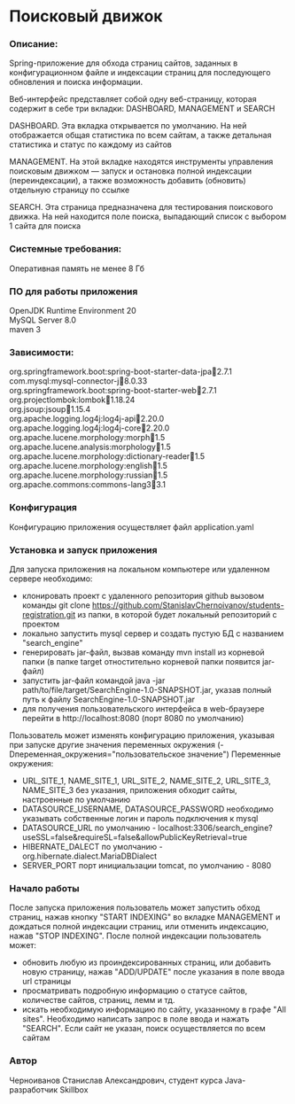 # Поисковый движок
### Описание:
Spring-приложение для обхода страниц сайтов, заданных в конфигурационном файле и индексации страниц для
последующего обновления и поиска информации.

Веб-интерфейс представляет собой одну веб-страницу, которая содержит в себе три вкладки: DASHBOARD, 
MANAGEMENT и SEARCH

DASHBOARD. Эта вкладка открывается по умолчанию. На ней отображается общая статистика по всем сайтам, 
а также детальная статистика и статус по каждому из сайтов

MANAGEMENT. На этой вкладке находятся инструменты управления поисковым движком — запуск и остановка
полной индексации (переиндексации), а также возможность добавить (обновить) отдельную страницу по ссылке

SEARCH. Эта страница предназначена для тестирования поискового движка. На ней находится поле поиска, 
выпадающий список с выбором 1 сайта для поиска
    

### Системные требования: 
Оперативная память не менее 8 Гб

### ПО для работы приложения
OpenJDK Runtime Environment 20<br />
MySQL Server 8.0 <br />
maven 3

### Зависимости:
org.springframework.boot:spring-boot-starter-data-jpa:jar:2.7.1<br />
 com.mysql:mysql-connector-j:jar:8.0.33<br />
 org.springframework.boot:spring-boot-starter-web:jar:2.7.1<br />
 org.projectlombok:lombok:jar:1.18.24<br />
 org.jsoup:jsoup:jar:1.15.4<br />
 org.apache.logging.log4j:log4j-api:jar:2.20.0<br />
 org.apache.logging.log4j:log4j-core:jar:2.20.0<br />
 org.apache.lucene.morphology:morph:jar:1.5<br />
 org.apache.lucene.analysis:morphology:jar:1.5<br />
 org.apache.lucene.morphology:dictionary-reader:jar:1.5<br />
 org.apache.lucene.morphology:english:jar:1.5<br />
 org.apache.lucene.morphology:russian:jar:1.5<br />
 org.apache.commons:commons-lang3:jar:3.1<br />

### Конфигурация
Конфигурацию приложения осуществляет файл application.yaml

### Установка и запуск приложения
Для запуска приложения на локальном компьютере или удаленном сервере необходимо:
- клонировать проект с удаленного репозитория github вызовом команды 
                                git clone https://github.com/StanislavChernoivanov/students-registration.git
из папки, в которой будет локальный репозиторий с проектом
- локально запустить mysql сервер и создать пустую БД с названием "search_engine"
- генерировать jar-файл, вызвав команду mvn install из корневой папки (в папке target отностительно корневой папки 
появится jar-файл)
- запустить jar-файл командой java -jar path/to/file/target/SearchEngine-1.0-SNAPSHOT.jar, указав полный путь к файлу
SearchEngine-1.0-SNAPSHOT.jar
- для получения пользовательского интерфейса в web-браузере перейти в http://localhost:8080 (порт 8080 по умолчанию)

Пользователь может изменять конфигурацию приложения, указывая при запуске другие значения переменных 
окружения (-Dпеременная_окружения="пользовательское значение")
Переменные окружения:
- URL_SITE_1, NAME_SITE_1, URL_SITE_2, NAME_SITE_2, URL_SITE_3, NAME_SITE_3 
без указания, приложения обходит сайты, настроенные по умолчанию
- DATASOURCE_USERNAME, DATASOURCE_PASSWORD
необходимо указывать собственные логин и пароль подключения к mysql
- DATASOURCE_URL
по умолчанию - localhost:3306/search_engine?useSSL=false&requireSL=false&allowPublicKeyRetrieval=true
- HIBERNATE_DALECT
по умолчанию - org.hibernate.dialect.MariaDBDialect
- SERVER_PORT
порт инициальзации tomcat, по умолчанию - 8080

### Начало работы 
После запуска приложения пользователь может запустить обход страниц, нажав кнопку "START INDEXING" во вкладке 
MANAGEMENT и дождаться полной индексации страниц, или отменить индексацию, нажав "STOP INDEXING".
После полной индексации пользователь может:
- обновить любую из проиндексированных страниц, или добавить новую страницу, нажав "ADD/UPDATE" после 
указания в поле ввода url страницы
- просматривать подробную информацию о статусе сайтов, количестве сайтов, страниц, лемм и тд.
- искать необходимую информацию по сайту, указанному в графе "All sites". Необходимо написать запрос в 
поле ввода и нажать "SEARCH". Если сайт не указан, поиск осуществляется по всем сайтам

###  Автор
Черноиванов Станислав Александрович, студент курса Java-разработчик Skillbox

    
     
